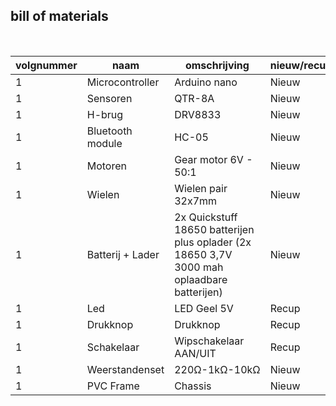 ## bill of materials
<br />

|volgnummer|naam|omschrijving|nieuw/recup|kostprijs/stuk|aantal|subtotaal|
|----------|----|------------|-----------|--------------|------|---------|
|         1|  Microcontroller  |      Arduino nano      |     Nieuw      |      €5,40        |   1   |     €5,40     |
|         1|         Sensoren    | QTR-8A  |       Nieuw       |   €11,91   |    1     | €11,91 |
|         1|           H-brug   | DRV8833 |        Nieuw       |    €1,60  |     1    |€1,60|
|         1|           Bluetooth module   | HC-05 |     Nieuw      |        €4,00      |   1   |     €4,00    |
|         1|          Motoren    | Gear motor 6V - 50:1 |     Nieuw      |     €7,20         |    1  |    €7,20     |
|         1|          Wielen     | Wielen pair 32x7mm|      Nieuw     |           €4,32   |   1   |     €4,32    |
|         1|          Batterij + Lader   | 2x Quickstuff 18650 batterijen plus oplader (2x 18650 3,7V 3000 mah oplaadbare batterijen) |      Nieuw     |       €10       |  1    |    €10     |
|         1|         Led       | LED Geel 5V  |     Recup   |       €0       |    1  |    €0     |
|         1|          Drukknop     | Drukknop |      Recup     |      €0        |  1    |    €0     |
|         1|           Schakelaar   | Wipschakelaar AAN/UIT |     Recup      |      €0        |    1  |    €0     |
|         1|         Weerstandenset  |   220Ω-1kΩ-10kΩ  |     Nieuw      |     €4,98         |    1  |    €0     |
|         1|          PVC Frame      |  Chassis |   Nieuw     |       €1,29       |   1   |    €0     |

